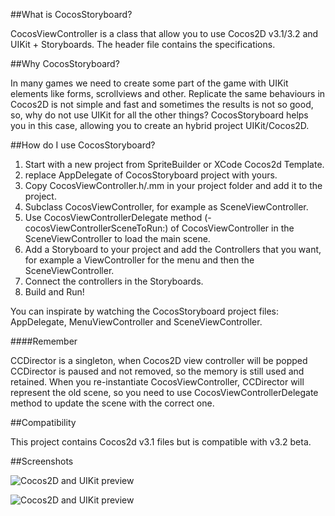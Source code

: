 ##What is CocosStoryboard?

CocosViewController is a class that allow you to use Cocos2D v3.1/3.2 and UIKit + Storyboards.
The header file contains the specifications.

##Why CocosStoryboard?

In many games we need to create some part of the game with UIKit elements like forms, scrollviews and other.
Replicate the same behaviours in Cocos2D is not simple and fast and sometimes the results is not so good, so, why do not use UIKit for all the other things?
CocosStoryboard helps you in this case, allowing you to create an hybrid project UIKit/Cocos2D.


##How do I use CocosStoryboard?

1. Start with a new project from SpriteBuilder or XCode Cocos2d Template.
2. replace AppDelegate of CocosStoryboard project with yours.
3. Copy CocosViewController.h/.mm in your project folder and add it to the project.
4. Subclass CocosViewController, for example as SceneViewController.
5. Use CocosViewControllerDelegate method (-cocosViewControllerSceneToRun:) of CocosViewController in the SceneViewController to load the main scene.
6. Add a Storyboard to your project and add the Controllers that you want, for example a ViewController for the menu and then the SceneViewController.
7. Connect the controllers in the Storyboards.
8. Build and Run!

You can inspirate by watching the CocosStoryboard project files: AppDelegate, MenuViewController and SceneViewController.

####Remember

CCDirector is a singleton, when Cocos2D view controller will be popped CCDirector is paused and not removed, so the memory is still used and retained. When you re-instantiate CocosViewController, CCDirector will represent the old scene, so you need to use CocosViewControllerDelegate method to update the scene with the correct one.

##Compatibility

This project contains Cocos2d v3.1 files but is compatible with v3.2 beta.

##Screenshots

![Cocos2D and UIKit preview](http://www.dimitrigiani.it/files/cocos-uikit-1-1.png)

![Cocos2D and UIKit preview](http://www.dimitrigiani.it/files/cocos-uikit-2.png)


